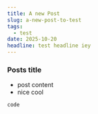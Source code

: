 ```yaml
---
title: A new Post
slug: a-new-post-to-test
tags:
  - test
date: 2025-10-20
headline: test headline iey
---
```

### Posts title

- post content
- nice cool

`code`